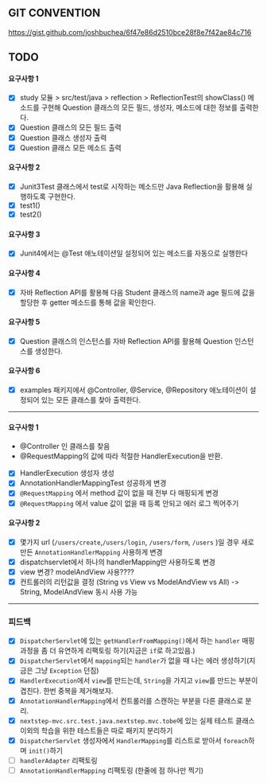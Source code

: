 ## GIT CONVENTION
https://gist.github.com/joshbuchea/6f47e86d2510bce28f8e7f42ae84c716

## TODO
#### 요구사항 1
- [x] study 모듈 > src/test/java > reflection > ReflectionTest의 showClass() 메소드를 구현해 Question 클래스의 모든 필드, 생성자, 메소드에 대한 정보를 출력한다.
- [x] Question 클래스의 모든 필드 출력
- [x] Question 클래스 생성자 출력
- [x] Question 클래스 모든 메소드 출력

#### 요구사항 2
- [x] Junit3Test 클래스에서 test로 시작하는 메소드만 Java Reflection을 활용해 실행하도록 구현한다.
- [x] test1()
- [x] test2()

#### 요구사항 3
- [x] Junit4에서는 @Test 애노테이션일 설정되어 있는 메소드를 자동으로 실행한다

#### 요구사항 4
- [x] 자바 Reflection API를 활용해 다음 Student 클래스의 name과 age 필드에 값을 할당한 후 getter 메소드를 통해 값을 확인한다.

#### 요구사항 5
- [x] Question 클래스의 인스턴스를 자바 Reflection API를 활용해 Question 인스턴스를 생성한다.

#### 요구사항 6
- [x] examples 패키지에서 @Controller, @Service, @Repository 애노테이션이 설정되어 있는 모든 클래스를 찾아 출력한다.

----
#### 요구사항 1
- @Controller 인 클래스를 찾음
- @RequestMapping의 값에 따라 적절한 HandlerExecution을 반환.
- [x] HandlerExecution 생성자 생성
- [x] AnnotationHandlerMappingTest 성공하게 변경
- [x] ```@RequestMapping``` 에서 method 값이 없을 때 전부 다 매핑되게 변경
- [x] ```@RequestMapping``` 에서 value 값이 없을 때 등록 안되고 에러 로그 찍어주기

#### 요구사항 2
- [x] 몇가지 url (```/users/create```,```/users/login```, ```/users/form```, ```/users``` )일 경우 새로 만든 ```AnnotationHandlerMapping``` 사용하게 변경
- [x] dispatchservlet에서 하나의 handlerMapping만 사용하도록 변경
- [x] view 변경? modelAndView 사용????
- [x] 컨트롤러의 리턴값을 결정 (String vs View vs ModelAndView vs All) -> String, ModelAndView 동시 사용 가능 

---
### 피드백
- [x] ```DispatcherServlet```에 있는 ```getHandlerFromMapping()```에서 하는 ```handler``` 매핑 과정을 좀 더 유연하게 리팩토링 하기(지금은 ```if```로 하고있음.)
- [x] ```DispatcherServlet```에서 ```mapping```되는 ```handler```가 없을 때 나는 에러 생성하기(지금은 그냥 ```Exception``` 던짐)
- [x] ```HandlerExecution```에서 ```view```를 만드는데, ```String```을 가지고 ```view```를 만드는 부분이 겹친다. 한번 중복을 제거해보자.
- [x] ```AnnotationHandlerMapping```에서 컨트롤러를 스캔하는 부분을 다른 클래스로 분리.
- [x] ```nextstep-mvc.src.test.java.nextstep.mvc.tobe```에 있는 실제 테스트 클래스 이외의 학습을 위한 테스트들은 따로 패키지 분리하기
- [x] ```DispatcherServlet``` 생성자에서 ```HandlerMapping```를 리스트로 받아서 ```foreach```하며 ```init()```하기
- [ ] ```handlerAdapter``` 리팩토링
- [ ] ```AnnotationHandlerMapping``` 리팩토링 (한줄에 점 하나만 찍기)